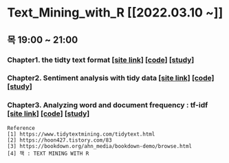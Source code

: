 # Text_Mining_with_R [[2022.03.10 ~]]

## 목 19:00 ~ 21:00

### Chapter1. the tidty text format [[site link]](https://blog.naver.com/soodagnu/222672298564) [[code]](https://github.com/jihyeheo/Text_Mining_with_R/blob/main/Chapter.1.R) [[study]](https://github.com/jihyeheo/Text_Mining_with_R/blob/main/Chapter1study.ipynb)

### Chapter2. Sentiment analysis with tidy data [[site link]](https://blog.naver.com/soodagnu/222674461246) [[code]](https://github.com/jihyeheo/Text_Mining_with_R/blob/main/Chapter2.R) [[study]](https://github.com/jihyeheo/Text_Mining_with_R/blob/main/Chapter2study.ipynb)

### Chapter3. Analyzing word and document frequency : tf-idf [[site link]](https://dacon.io/codeshare/4729?page=1&dtype=recent) [[code]]() [[study]](https://github.com/jihyeheo/Text_Mining_with_R/blob/main/Chapter3study.ipynb)


```
Reference
[1] https://www.tidytextmining.com/tidytext.html
[2] https://hoon427.tistory.com/83
[3] https://bookdown.org/ahn_media/bookdown-demo/browse.html
[4] 책 : TEXT MINING WITH R
```

